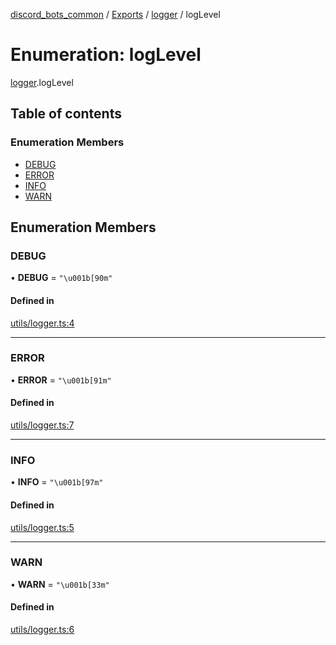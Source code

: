 [discord_bots_common](../README.md) / [Exports](../modules.md) / [logger](../modules/logger.md) / logLevel

# Enumeration: logLevel

[logger](../modules/logger.md).logLevel

## Table of contents

### Enumeration Members

- [DEBUG](logger.logLevel.md#debug)
- [ERROR](logger.logLevel.md#error)
- [INFO](logger.logLevel.md#info)
- [WARN](logger.logLevel.md#warn)

## Enumeration Members

### DEBUG

• **DEBUG** = ``"\u001b[90m"``

#### Defined in

[utils/logger.ts:4](https://github.com/dgudim/Discord-bots-common/blob/22e49ab/src/utils/logger.ts#L4)

___

### ERROR

• **ERROR** = ``"\u001b[91m"``

#### Defined in

[utils/logger.ts:7](https://github.com/dgudim/Discord-bots-common/blob/22e49ab/src/utils/logger.ts#L7)

___

### INFO

• **INFO** = ``"\u001b[97m"``

#### Defined in

[utils/logger.ts:5](https://github.com/dgudim/Discord-bots-common/blob/22e49ab/src/utils/logger.ts#L5)

___

### WARN

• **WARN** = ``"\u001b[33m"``

#### Defined in

[utils/logger.ts:6](https://github.com/dgudim/Discord-bots-common/blob/22e49ab/src/utils/logger.ts#L6)

